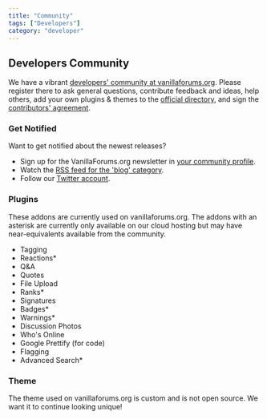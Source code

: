 ```yaml
---
title: "Community"
tags: ["Developers"]
category: "developer"
---
```


## Developers Community

We have a vibrant [developers' community at vanillaforums.org](http://vanillaforums.org/discussions/). Please register there to ask general questions, contribute feedback and ideas, help others, add your own plugins & themes to the [official directory](http://vanillaforums.org/addons), and sign the [contributors' agreement](http://vanillaforums.org/contributors).

### Get Notified

Want to get notified about the newest releases?

* Sign up for the VanillaForums.org newsletter in [your community profile](http://vanillaforums.org/profile/edit).
* Watch the [RSS feed for the 'blog' category](http://vanillaforums.org/categories/blog/feed.rss).
* Follow our [Twitter account](http://twitter.com/vanilla).

### Plugins

These addons are currently used on vanillaforums.org. The addons with an asterisk are currently only available on our cloud hosting but may have near-equivalents available from the community.

* Tagging
* Reactions*
* Q&A
* Quotes
* File Upload
* Ranks*
* Signatures
* Badges*
* Warnings*
* Discussion Photos
* Who's Online
* Google Prettify (for code)
* Flagging
* Advanced Search*

### Theme

The theme used on vanillaforums.org is custom and is not open source. We want it to continue looking unique!
